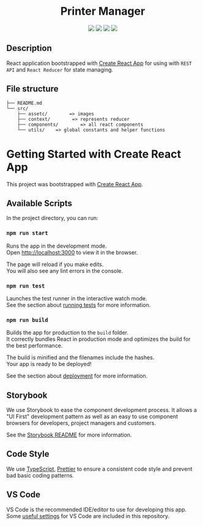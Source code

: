 <h1 align="center">Printer Manager</h1>
<p align="center">
  <a href="https://www.npmjs.com/" target="_blank"><img src="https://img.shields.io/badge/Packages-NPM-%23CB3837.svg?logo=npm&link=https://www.npmjs.com"></a>
  <a href="https://webpack.js.org/" target="_blank"><img src="https://img.shields.io/badge/Bundler-Webpack-%238DD6F9.svg?logo=Webpack"></a>
  <a href="https://reactjs.org/" target="_blank"><img src="https://img.shields.io/badge/View-React-blue.svg?logo=React"></a>
  <a href="https://github.com/prettier/prettier" target="_blank"><img src="https://img.shields.io/badge/code_style-prettier-ff69b4.svg"></a>
</p>


## Description

React application bootstrapped with [Create React App](https://github.com/facebookincubator/create-react-app) for using with `REST API` and `React Reducer` for state managing.


## File structure

```
├── README.md
└── src/
    ├── assetc/        => images
    ├── context/        => represents reducer
    ├── components/        => all react components
    └── utils/    => global constants and helper functions
```

# Getting Started with Create React App

This project was bootstrapped with [Create React App](https://github.com/facebook/create-react-app).

## Available Scripts

In the project directory, you can run:

### `npm run start`

Runs the app in the development mode.\
Open [http://localhost:3000](http://localhost:3000) to view it in the browser.

The page will reload if you make edits.\
You will also see any lint errors in the console.

### `npm run test`

Launches the test runner in the interactive watch mode.\
See the section about [running tests](https://facebook.github.io/create-react-app/docs/running-tests) for more information.

### `npm run build`

Builds the app for production to the `build` folder.\
It correctly bundles React in production mode and optimizes the build for the best performance.

The build is minified and the filenames include the hashes.\
Your app is ready to be deployed!

See the section about [deployment](https://facebook.github.io/create-react-app/docs/deployment) for more information.

## Storybook

We use Storybook to ease the component development process. It allows a "UI
First" development pattern as well as an easy to use component browsers for
developers, project managers and customers.

See the [Storybook README](./storybook/README.md) for more information.
 
## Code Style

We use [TypeScript](https://www.typescriptlang.org/),
[Prettier](https://prettier.io/) to
ensure a consistent code style and prevent bad basic coding patterns.

## VS Code

VS Code is the recommended IDE/editor to use for developing this app. Some
[useful settings](./.vscode/README.md) for VS Code are included in this
repository.